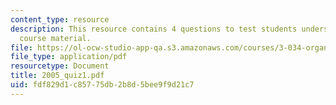 ```yaml
---
content_type: resource
description: This resource contains 4 questions to test students understanding of
  course material.
file: https://ol-ocw-studio-app-qa.s3.amazonaws.com/courses/3-034-organic-biomaterials-chemistry-fall-2005/fdf829d1c85775db2b8d5bee9f9d21c7_2005_quiz1.pdf
file_type: application/pdf
resourcetype: Document
title: 2005_quiz1.pdf
uid: fdf829d1-c857-75db-2b8d-5bee9f9d21c7
---
```

